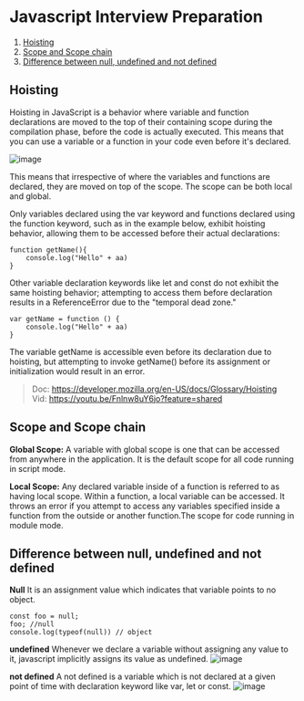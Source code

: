# Javascript Interview Preparation
 1. [Hoisting](https://github.com/dhananjaya-poojari/Javascript-Interview#hoisting)<br />
 1. [Scope and Scope chain](https://github.com/dhananjaya-poojari/Javascript-Interview#scope-and-scope-chain)
 1. [Difference between null, undefined and not defined](https://github.com/dhananjaya-poojari/Javascript-Interview#difference-between-null-undefined-and-not-defined)<br />
## Hoisting
Hoisting in JavaScript is a behavior where variable and function declarations are moved to the top of their containing scope during the compilation phase, before the code is actually executed. This means that you can use a variable or a function in your code even before it's declared.

![image](https://github.com/dhananjaya-poojari/Javascript-Interview/assets/77887564/1a68f112-d35c-4468-a8c9-52d51c093937)

This means that irrespective of where the variables and functions are declared, they are moved on top of the scope. The scope can be both local and global.

Only variables declared using the var keyword and functions declared using the function keyword, such as in the example below, exhibit hoisting behavior, allowing them to be accessed before their actual declarations:
```
function getName(){
    console.log("Hello" + aa)
}
```
Other variable declaration keywords like let and const do not exhibit the same hoisting behavior; attempting to access them before declaration results in a ReferenceError due to the "temporal dead zone."
```
var getName = function () {
    console.log("Hello" + aa)
}
```
The variable getName is accessible even before its declaration due to hoisting, but attempting to invoke getName() before its assignment or initialization would result in an error.

> Doc: https://developer.mozilla.org/en-US/docs/Glossary/Hoisting <br />
> Vid: https://youtu.be/Fnlnw8uY6jo?feature=shared <br />

## Scope and Scope chain
**Global Scope:**
A variable with global scope is one that can be accessed from anywhere in the application. It is the default scope for all code running in script mode.

**Local Scope:**
Any declared variable inside of a function is referred to as having local scope. Within a function, a local variable can be accessed. It throws an error if you attempt to access any variables specified inside a function from the outside or another function.The scope for code running in module mode.

## Difference between null, undefined and not defined
**Null**
 It is an assignment value which indicates that variable points to no object.
```
const foo = null;
foo; //null
console.log(typeof(null)) // object
```
**undefined**
Whenever we declare a variable without assigning any value to it, javascript implicitly assigns its value as undefined.
![image](https://github.com/dhananjaya-poojari/Javascript-Interview/assets/77887564/f72e9e6a-fab9-44e5-b95f-f52041298510)

**not defined**
A not defined is a variable which is not declared at a given point of time with declaration keyword like var, let or const.
![image](https://github.com/dhananjaya-poojari/Javascript-Interview/assets/77887564/882e0803-7170-4e45-995e-9ce5d3ebadbe)

